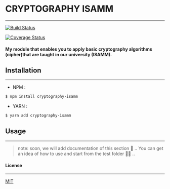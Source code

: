 # CRYPTOGRAPHY ISAMM
---

[![Build Status](https://travis-ci.org/3imed-jaberi/cryptography-si-isamm.svg?branch=master)](https://travis-ci.org/3imed-jaberi/cryptography-si-isamm)

[![Coverage Status](https://coveralls.io/repos/github/3imed-jaberi/cryptography-si-isamm/badge.svg?branch=master)](https://coveralls.io/github/3imed-jaberi/cryptography-si-isamm?branch=master)


#### My module that enables you to apply basic cryptography algorithms (cipher)that are taught in our university (ISAMM).



## Installation 
---
- NPM :
```bash
$ npm install cryptography-isamm
```

- YARN :
```bash
$ yarn add cryptography-isamm
```


## Usage 
---
>
> note: soon, we will add documentation of this section 🤪 ..
> You can get an idea of ​​how to use and start from the test folder 🧚‍♂️ .. 
>



#### License
---
[MIT](https://choosealicense.com/licenses/mit/) 
